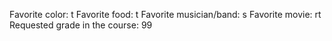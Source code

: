 Favorite color: t
Favorite food: t
Favorite musician/band: s
Favorite movie: rt
Requested grade in the course: 99
